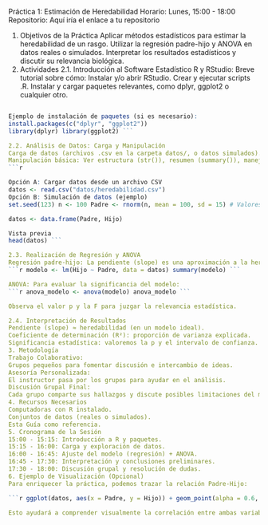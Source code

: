Práctica 1: Estimación de Heredabilidad
Horario: Lunes, 15:00 - 18:00
Repositorio: Aquí iría el enlace a tu repositorio

1. Objetivos de la Práctica
Aplicar métodos estadísticos para estimar la heredabilidad de un rasgo.
Utilizar la regresión padre-hijo y ANOVA en datos reales o simulados.
Interpretar los resultados estadísticos y discutir su relevancia biológica.
2. Actividades
2.1. Introducción al Software Estadístico
R y RStudio: Breve tutorial sobre cómo:
Instalar y/o abrir RStudio.
Crear y ejecutar scripts .R.
Instalar y cargar paquetes relevantes, como dplyr, ggplot2 o cualquier otro.
```r

Ejemplo de instalación de paquetes (si es necesario):
install.packages(c("dplyr", "ggplot2"))
library(dplyr) library(ggplot2) ```

2.2. Análisis de Datos: Carga y Manipulación
Carga de datos (archivos .csv en la carpeta datos/, o datos simulados).
Manipulación básica: Ver estructura (str()), resumen (summary()), manejo de valores ausentes.
```r

Opción A: Cargar datos desde un archivo CSV
datos <- read.csv("datos/heredabilidad.csv")
Opción B: Simulación de datos (ejemplo)
set.seed(123) n <- 100 Padre <- rnorm(n, mean = 100, sd = 15) # Valores del rasgo en los padres heredabilidad_verdadera <- 0.5 # Valor teórico (ejemplo) error <- rnorm(n, mean = 0, sd = 10) # Variabilidad ambiental Hijo <- heredabilidad_verdadera * Padre + error

datos <- data.frame(Padre, Hijo)

Vista previa
head(datos) ```

2.3. Realización de Regresión y ANOVA
Regresión padre-hijo: La pendiente (slope) es una aproximación a la heredabilidad.
```r modelo <- lm(Hijo ~ Padre, data = datos) summary(modelo) ```

ANOVA: Para evaluar la significancia del modelo:
```r anova_modelo <- anova(modelo) anova_modelo ```

Observa el valor p y la F para juzgar la relevancia estadística.

2.4. Interpretación de Resultados
Pendiente (slope) ≈ heredabilidad (en un modelo ideal).
Coeficiente de determinación (R²): proporción de varianza explicada.
Significancia estadística: valoremos la p y el intervalo de confianza.
3. Metodología
Trabajo Colaborativo:
Grupos pequeños para fomentar discusión e intercambio de ideas.
Asesoría Personalizada:
El instructor pasa por los grupos para ayudar en el análisis.
Discusión Grupal Final:
Cada grupo comparte sus hallazgos y discute posibles limitaciones del método.
4. Recursos Necesarios
Computadoras con R instalado.
Conjuntos de datos (reales o simulados).
Esta Guía como referencia.
5. Cronograma de la Sesión
15:00 - 15:15: Introducción a R y paquetes.
15:15 - 16:00: Carga y exploración de datos.
16:00 - 16:45: Ajuste del modelo (regresión) + ANOVA.
16:45 - 17:30: Interpretación y conclusiones preliminares.
17:30 - 18:00: Discusión grupal y resolución de dudas.
6. Ejemplo de Visualización (Opcional)
Para enriquecer la práctica, podemos trazar la relación Padre-Hijo:

```r ggplot(datos, aes(x = Padre, y = Hijo)) + geom_point(alpha = 0.6, color = "blue") + geom_smooth(method = "lm", color = "red", se = TRUE) + labs(title = "Regresión Padre-Hijo", x = "Rasgo en el Padre", y = "Rasgo en el Hijo") ```

Esto ayudará a comprender visualmente la correlación entre ambas variables.
